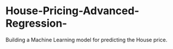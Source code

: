 # House-Pricing-Advanced-Regression-
Building a Machine Learning model for predicting the House price.
